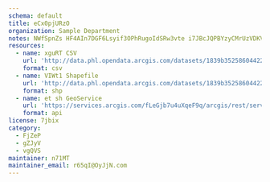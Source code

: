```yaml
---
schema: default
title: eCx0pjURzO 
organization: Sample Department 
notes: NWfSpnZs HF4AIn7DGF6Lsyif3OPhRugoIdSRw3vte i7JBcJQPBYzyCMrUzVDKVl4MklQxjbjLd8mEbZ59W6w0upT1q15YhKNrv 
resources:
  - name: xguRT CSV
    url: 'http://data.phl.opendata.arcgis.com/datasets/1839b35258604422b0b520cbb668df0d_0.csv'
    format: csv
  - name: VIWt1 Shapefile
    url: 'http://data.phl.opendata.arcgis.com/datasets/1839b35258604422b0b520cbb668df0d_0.zip'
    format: shp
  - name: et sh GeoService
    url: 'https://services.arcgis.com/fLeGjb7u4uXqeF9q/arcgis/rest/services/Air_Monitoring_Stations/FeatureServer/0/query'
    format: api
license: 7jbix 
category:
  - FjZeP 
  - gZJyV 
  - vgQVS 
maintainer: n71MT  
maintainer_email: r65qI@OyJjN.com
---
```

